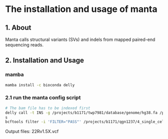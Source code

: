 # The installation and usage of manta

## 1. About

 Manta calls structural variants (SVs) and indels from mapped paired-end sequencing reads.

## 2. Installation and Usage

### mamba

```bash
mamba install -c bioconda delly
```

### 2.1 run the manta config script

```bash
# The bam file has to be indexed first
delly call -t INS -g /projects/b1171/twp7981/database/genome/hg38.fa /projects/b1171/qgn1237/4_single_cell_SV_chimera/2_test_5_prostate_depth_SV_impact/NGS_data/22Rv1/max_depth/22Rv1.max.bam > /projects/b1171/qgn1237/4_single_cell_SV_chimera/2_test_5_prostate_depth_SV_impact/NGS_data/22Rv1/max_depth/delly/22Rv1_delly_INS.vcf &&
s
bcftools filter -i 'FILTER="PASS"' /projects/b1171/qgn1237/4_single_cell_SV_chimera/2_test_5_prostate_depth_SV_impact/NGS_data/22Rv1/max_depth/delly/*_delly_INS.vcf > /projects/b1171/qgn1237/4_single_cell_SV_chimera/2_test_5_prostate_depth_SV_impact/NGS_data/22Rv1/max_depth/delly/22Rv1_INS_filtered.vcf
```

Output files: 22Rv1.5X.vcf

